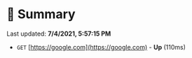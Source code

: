 # 📖 Summary
Last updated: **7/4/2021, 5:57:15 PM**

- `GET` [https://google.com](https://google.com) - **Up** (110ms)

